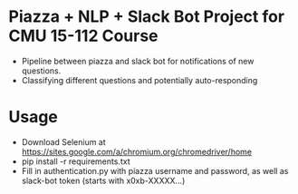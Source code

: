 # Piazza + NLP + Slack Bot Project for CMU 15-112 Course

* Pipeline between piazza and slack bot for notifications of new questions.
* Classifying different questions and potentially auto-responding

# Usage

* Download Selenium at https://sites.google.com/a/chromium.org/chromedriver/home
* pip install -r requirements.txt
* Fill in authentication.py with piazza username and password, as well as slack-bot token (starts with x0xb-XXXXX...)
